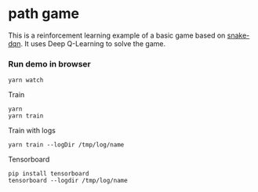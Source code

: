 # path game

This is a reinforcement learning example of a basic game based on [snake-dqn](https://github.com/tensorflow/tfjs-examples/tree/master/snake-dqn). It uses Deep Q-Learning to solve the game.

### Run demo in browser
```
yarn watch
```

Train
```
yarn
yarn train
```

Train with logs
```
yarn train --logDir /tmp/log/name
```

Tensorboard
```
pip install tensorboard
tensorboard --logdir /tmp/log/name
```

